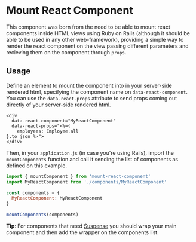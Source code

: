 # Mount React Component

This component was born from the need to be able to mount react components inside HTML views using Ruby on Rails (although it should be able to be used in any other web-framework), providing a simple way to render the react component on the view passing different parameters and recieving them on the component through `props`.
## Usage

Define an element to mount the component into in your server-side rendered html, specifying the component name on `data-react-component`. You can use the `data-react-props` attribute to send props coming out directly of your server-side rendered html.

```erb
<div
  data-react-component="MyReactComponent"
  data-react-props="<%={
    employees: Employee.all
}.to_json %>">
</div>
```

Then, in your `application.js` (in case you're using Rails), import the `mountComponents` function and call it sending the list of components as defined on this example.

```javascript
import { mountComponent } from 'mount-react-component'
import MyReactComponent from './components/MyReactComponent'

const components = {
  MyReactComponent: MyReactComponent
}

mountComponents(components)
```

**Tip**: For components that need [Suspense](https://reactjs.org/docs/concurrent-mode-suspense.html) you should wrap your main component and then add the wrapper on the components list.
